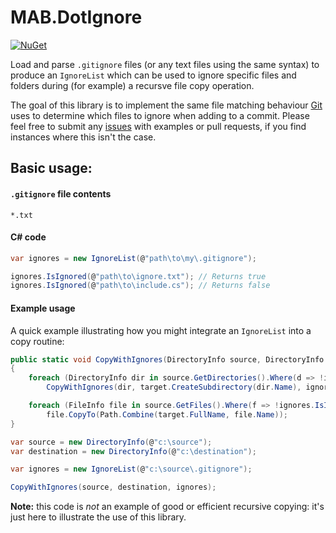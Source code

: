 # MAB.DotIgnore

[![NuGet](https://img.shields.io/nuget/v/MAB.DotIgnore.svg)](https://www.nuget.org/packages/MAB.DotIgnore/)

Load and parse `.gitignore` files (or any text files using the same syntax) to produce an `IgnoreList` which can be used to ignore specific files and folders during (for example) a recursve file copy operation.

The goal of this library is to implement the same file matching behaviour [Git](https://github.com/git/git) uses to determine which files to ignore when adding to a commit. Please feel free to submit any [issues](https://github.com/markashleybell/MAB.DotIgnore/issues) with examples or pull requests, if you find instances where this isn't the case.

## Basic usage: 

#### `.gitignore` file contents

    *.txt

#### C# code

```cs
var ignores = new IgnoreList(@"path\to\my\.gitignore");

ignores.IsIgnored(@"path\to\ignore.txt"); // Returns true
ignores.IsIgnored(@"path\to\include.cs"); // Returns false
```

#### Example usage

A quick example illustrating how you might integrate an `IgnoreList` into a copy routine:

```cs
public static void CopyWithIgnores(DirectoryInfo source, DirectoryInfo target, IgnoreList ignores)
{
    foreach (DirectoryInfo dir in source.GetDirectories().Where(d => !ignores.IsIgnored(d)))
        CopyWithIgnores(dir, target.CreateSubdirectory(dir.Name), ignores);

    foreach (FileInfo file in source.GetFiles().Where(f => !ignores.IsIgnored(f)))
        file.CopyTo(Path.Combine(target.FullName, file.Name));
}

var source = new DirectoryInfo(@"c:\source");
var destination = new DirectoryInfo(@"c:\destination");

var ignores = new IgnoreList(@"c:\source\.gitignore");

CopyWithIgnores(source, destination, ignores);
```

**Note:** this code is *not* an example of good or efficient recursive copying: it's just here to illustrate the use of this library.
